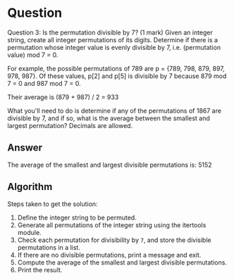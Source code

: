 # Question

Question 3: Is the permutation divisible by 7? (1 mark)
Given an integer string, create all integer permutations of its digits. Determine if there is a permutation whose integer value is evenly divisible by 7, i.e. (permutation value) mod 7 = 0.

For example, the possible permutations of 789 are p = {789, 798, 879, 897, 978, 987}. Of these values, p[2] and p[5] is divisible by 7 because 879 mod 7 = 0 and 987 mod 7 = 0.

Their average is (879 + 987) / 2 = 933

What you'll need to do is determine if any of the permutations of 1867 are divisible by 7, and if so, what is the average between the smallest and largest permutation? Decimals are  allowed.

## Answer

The average of the smallest and largest divisible permutations is: 5152


## Algorithm

Steps taken to get the solution:

1. Define the integer string to be permuted.
2. Generate all permutations of the integer string using the itertools module.
3. Check each permutation for divisibility by `7`, and store the divisible permutations in a list.
4. If there are no divisible permutations, print a message and exit.
5. Compute the average of the smallest and largest divisible permutations.
6. Print the result.


